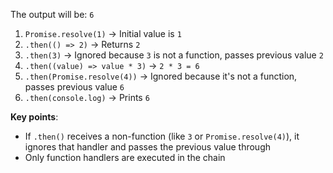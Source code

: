 The output will be: `6`

1. `Promise.resolve(1)` → Initial value is `1`
2. `.then(() => 2)` → Returns `2`
3. `.then(3)` → Ignored because `3` is not a function, passes previous value `2`
4. `.then((value) => value * 3)` → `2 * 3 = 6`
5. `.then(Promise.resolve(4))` → Ignored because it's not a function, passes previous value `6`
6. `.then(console.log)` → Prints `6`

**Key points**:

- If `.then()` receives a non-function (like `3` or `Promise.resolve(4)`), it ignores that handler and passes the previous value through
- Only function handlers are executed in the chain
